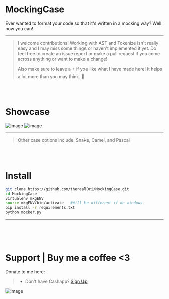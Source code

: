 # MockingCase
Ever wanted to format your code so that it's written in a mocking way? Well now you can!
__ __
> I welcome contributions!
> Working with AST and Tokenize isn't really easy and I may miss some things or haven't implemented it yet. Do feel free to create an issue report or make a pull request if you come across anything or want to make a change!
>
> Also make sure to leave a :star: if you like what I have made here! It helps a lot more than you may think. 💙

<br>
<br>

# Showcase
![image](https://github.com/user-attachments/assets/ed518fce-621f-44e4-a1fd-06e92674d2a4)
![image](https://github.com/user-attachments/assets/578de066-8130-40b2-9569-4007c1a163f2)
__ __
> Other case options include: Snake, Camel, and Pascal

<br>
<br>

# Install
```bash
git clone https://github.com/therealOri/MockingCase.git
cd MockingCase
virtualenv mkgENV
source mkgENV/bin/activate   #Will be different if on windows
pip install -r requirements.txt
python mocker.py
```
__ __

<br>
<br>
<br>


# Support  |  Buy me a coffee <3
Donate to me here:
> - Don't have Cashapp? [Sign Up](https://cash.app/app/TKWGCRT)

![image](https://user-images.githubusercontent.com/45724082/158000721-33c00c3e-68bb-4ee3-a2ae-aefa549cfb33.png)
